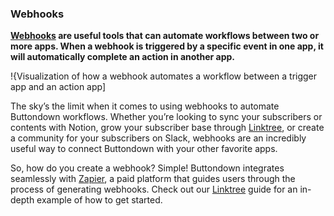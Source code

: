 ﻿### Webhooks

**[Webhooks](https://docs.buttondown.email/api-reference/events-and-webhooks) are useful tools that can automate workflows between two or more apps. When a webhook is triggered by a specific event in one app, it will automatically complete an action in another app.**

!{Visualization of how a webhook automates a workflow between a trigger app and an action app]

The sky’s the limit when it comes to using webhooks to automate Buttondown workflows. Whether you’re looking to sync your subscribers or contents with Notion, grow your subscriber base through [Linktree](https://docs.buttondown.email/integrations/linktree), or create a community for your subscribers on Slack, webhooks are an incredibly useful way to connect Buttondown with your other favorite apps.

  
So, how do you create a webhook? Simple! Buttondown integrates seamlessly with [Zapier](https://zapier.com/), a paid platform that guides users through the process of generating webhooks. Check out our [Linktree](https://docs.buttondown.email/integrations/linktree) guide for an in-depth example of how to get started.
